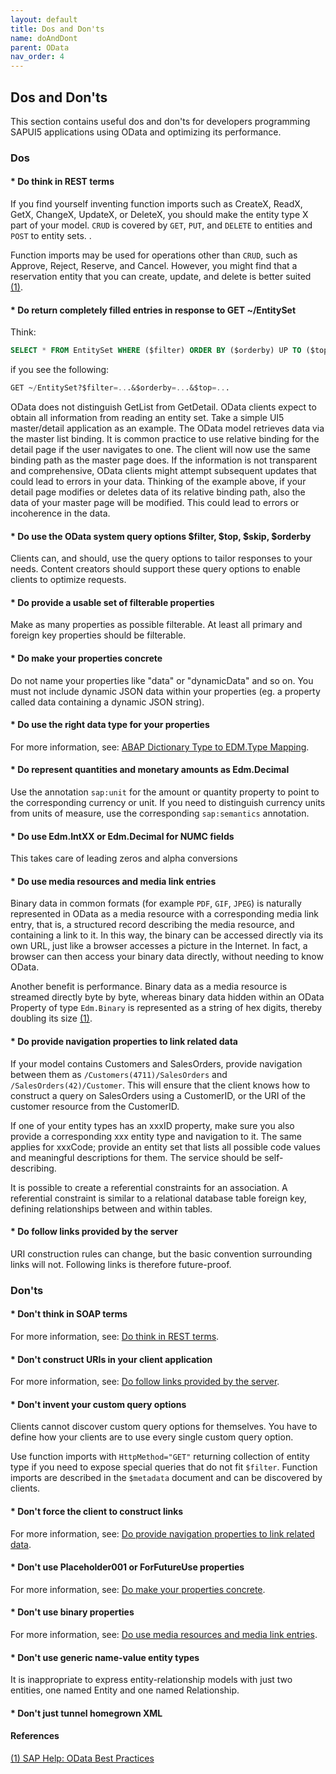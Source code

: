```yaml
---
layout: default
title: Dos and Don'ts
name: doAndDont
parent: OData
nav_order: 4
---
```


## Dos and Don'ts

This section contains useful dos and don'ts for developers programming SAPUI5 applications using OData and optimizing its performance.

### Dos

#### * Do think in REST terms

If you find yourself inventing function imports such as CreateX, ReadX, GetX, ChangeX, UpdateX, or DeleteX, you should make the entity type X part of your model.
`CRUD` is covered by `GET`, `PUT`, and `DELETE` to entities and `POST` to entity sets. .

Function imports may be used for operations other than `CRUD`, such as Approve, Reject, Reserve, and Cancel. However, you might find that a reservation entity that you can create, update, and delete is better suited [(1)](#reference1).

#### * Do return completely filled entries in response to GET ~/EntitySet

Think:

```sql
SELECT * FROM EntitySet WHERE ($filter) ORDER BY ($orderby) UP TO ($top) ROWS
```

if you see the following:

```sql
GET ~/EntitySet?$filter=...&$orderby=...&$top=...
```

OData does not distinguish GetList from GetDetail. OData clients expect to obtain all information from reading an entity set. Take a simple UI5 master/detail application as an example. The OData model retrieves data via the master list binding. It is common practice to use relative binding for the detail page if the user navigates to one. The client will now use the same binding path as the master page does.
If the information is not transparent and comprehensive, OData clients might attempt subsequent updates that could lead to errors in your data. Thinking of the example above, if your detail page modifies or deletes data of its relative binding path, also the data of your master page will be modified. This could lead to errors or incoherence in the data.

#### * Do use the OData system query options $filter, $top, $skip, $orderby

Clients can, and should, use the query options to tailor responses to your needs. Content creators should support these query options to enable clients to optimize requests.

#### * Do provide a usable set of filterable properties

Make as many properties as possible filterable. At least all primary and foreign key properties should be filterable.

#### * Do make your properties concrete

Do not name your properties like "data" or "dynamicData" and so on. You must not include dynamic JSON data within your properties (eg. a property called data containing a dynamic JSON string).

#### * Do use the right data type for your properties

For more information, see: [ABAP Dictionary Type to EDM.Type Mapping](https://help.sap.com/viewer/68bf513362174d54b58cddec28794093/7.51.6/en-US/54a326519eff236ee10000000a445394.html).

#### * Do represent quantities and monetary amounts as Edm.Decimal

Use the annotation `sap:unit` for the amount or quantity property to point to the corresponding currency or unit. If you need to distinguish currency units from units of measure, use the corresponding `sap:semantics` annotation.

#### * Do use Edm.IntXX or Edm.Decimal for NUMC fields

This takes care of leading zeros and alpha conversions

#### * Do use media resources and media link entries

Binary data in common formats (for example `PDF`, `GIF`, `JPEG`) is naturally represented in OData as a media resource with a corresponding media link entry, that is, a structured record describing the media resource, and containing a link to it. In this way, the binary can be accessed directly via its own URL, just like a browser accesses a picture in the Internet. In fact, a browser can then access your binary data directly, without needing to know OData.

Another benefit is performance. Binary data as a media resource is streamed directly byte by byte, whereas binary data hidden within an OData Property of type `Edm.Binary` is represented as a string of hex digits, thereby doubling its size [(1)](#reference1).

#### * Do provide navigation properties to link related data

If your model contains Customers and SalesOrders, provide navigation between them as `/Customers(4711)/SalesOrders` and `/SalesOrders(42)/Customer`. This will ensure that the client knows how to construct a query on SalesOrders using a CustomerID, or the URI of the customer resource from the CustomerID.

If one of your entity types has an xxxID property, make sure you also provide a corresponding xxx entity type and navigation to it. The same applies for xxxCode; provide an entity set that lists all possible code values and meaningful descriptions for them. The service should be self-describing.

It is possible to create a referential constraints for an association. A referential constraint is similar to a relational database table foreign key, defining relationships between and within tables.

#### * Do follow links provided by the server

URI construction rules can change, but the basic convention surrounding links will not. Following links is therefore future-proof.

### Don'ts

#### * Don't think in SOAP terms

For more information, see: [Do think in REST terms](#do-think-in-rest-terms).

#### * Don't construct URIs in your client application

For more information, see: [Do follow links provided by the server](#do-follow-links-provided-by-the-server).

#### * Don't invent your custom query options

Clients cannot discover custom query options for themselves. You have to define how your clients are to use every single custom query option.

Use function imports with `HttpMethod="GET"` returning collection of entity type if you need to expose special queries that do not fit `$filter`. Function imports are described in the `$metadata` document and can be discovered by clients.

#### * Don't force the client to construct links

For more information, see: [Do provide navigation properties to link related data](#do-provide-navigation-properties-to-link-related-data).

#### * Don't use Placeholder001 or ForFutureUse properties

For more information, see: [Do make your properties concrete](#do-make-your-properties-concrete).

#### * Don't use binary properties

For more information, see: [Do use media resources and media link entries](#do-make-your-properties-concrete).

#### * Don't use generic name-value entity types

It is inappropriate to express entity-relationship models with just two entities, one named Entity and one named Relationship.

#### * Don't just tunnel homegrown XML

#### References

<a href="https://help.sap.com/docs/SAP_NETWEAVER_AS_ABAP_751_IP/68bf513362174d54b58cddec28794093/c6fd2651c294256ee10000000a445394.html?version=7.51.8&locale=en-US" name="reference1">(1) SAP Help: OData Best Practices</a>  
